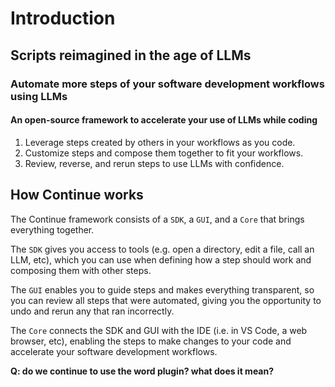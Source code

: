# Introduction

## Scripts reimagined in the age of LLMs

### Automate more steps of your software development workflows using LLMs

#### An open-source framework to accelerate your use of LLMs while coding

1. Leverage steps created by others in your workflows as you code.
2. Customize steps and compose them together to fit your workflows.
3. Review, reverse, and rerun steps to use LLMs with confidence.

## How Continue works

The Continue framework consists of a `SDK`, a `GUI`, and a `Core` that brings everything together.

The `SDK` gives you access to tools (e.g. open a directory, edit a file, call an LLM, etc), which you can use when defining how a step should work and composing them with other steps.

The `GUI` enables you to guide steps and makes everything transparent, so you can review all steps that were automated, giving you the opportunity to undo and rerun any that ran incorrectly.

The `Core` connects the SDK and GUI with the IDE (i.e. in VS Code, a web browser, etc), enabling the steps to make changes to your code and accelerate your software development workflows.

**Q: do we continue to use the word plugin? what does it mean?**